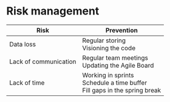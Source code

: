 # Risk management

| Risk | Prevention |                   
| --- | --- |
| Data loss | Regular storing <br/> Visioning the code |            
| Lack of communication | Regular team meetings <br/> Updating the Agile Board |     
| Lack of time  | Working in sprints <br/> Schedule a time buffer <br/> Fill gaps in the spring break |
